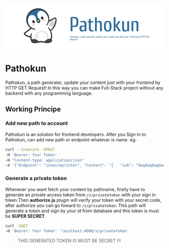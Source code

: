 ![Pathokun Image](master/img/Pathokun.png)

# Pathokun 

Pathokun, a path generater, update your content just with your frontend by HTTP GET Request! In this way you can make Full-Stack project without any backend with any programming language.

## Working Principe

### **Add new path to account**
  
Pathokun is an solution for frontend developers. After you Sign in to Pathokun, can add new path or endpoint whatever is name. eg: 
 
```sh
curl --insecure -XPOST 
-H 'Bearer: Your Token'
-H "Content-type: application/json" 
-d '{"Endpoint": "invoiceprinter", "Content": "{   "sub": "dwqdwqdwqdwqdwqdwqdwqdwq",   "name": "John Doe",   "iat": 1516239022 }"}' 'localhost:4000/s/endpoint'
```

### **Generate a private token**

Whenever you want fetch your content by pathname, firstly have to generate an private access token from *`/s/privatetoken`* with your sign in token.Then **authorize.js** plugin will verify your token with your secret code, after authorize you can go foward to *`/s/privatetoken`*.  This path will generate a token and sign by your id from database and this token is must be **SUPER SECRET**.

```sh
curl -XGET 
-H 'Bearer: Your Token' 'localhost:4000/s/privatetoken'
```

> THIS GENERATED TOKEN IS MUST BE SECRET !!!

